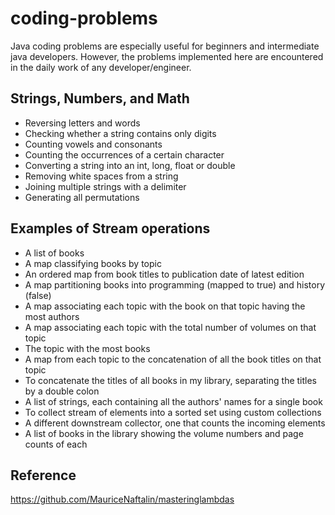 # coding-problems

Java coding problems are especially useful for beginners and intermediate java developers. However, the problems 
implemented here are encountered in the daily work of any developer/engineer. 

## Strings, Numbers, and Math
- Reversing letters and words
- Checking whether a string contains only digits
- Counting vowels and consonants
- Counting the occurrences of a certain character 
- Converting a string into an int, long, float or double
- Removing white spaces from a string
- Joining multiple strings with a delimiter
- Generating all permutations
    
## Examples of Stream operations
- A list of books
- A map classifying books by topic
- An ordered map from book titles to publication date of latest edition
- A map partitioning books into programming (mapped to true) and history (false) 
- A map associating each topic with the book on that topic having the most authors
- A map associating each topic with the total number of volumes on that topic
- The topic with the most books
- A map from each topic to the concatenation of all the book titles on that topic
- To concatenate the titles of all books in my library, separating the titles by a double colon
- A list of strings, each containing all the authors' names for a single book
- To collect stream of elements into a sorted set using custom collections
- A different downstream collector, one that counts the incoming elements
- A list of books in the library showing the volume numbers and page counts of each

## Reference
https://github.com/MauriceNaftalin/masteringlambdas
    